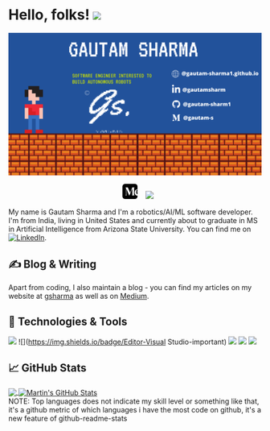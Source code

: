 # Hello, folks! <img src="https://raw.githubusercontent.com/MartinHeinz/MartinHeinz/master/wave.gif" width="30px">

<!--
**gautam-sharma1/gautam-sharma1** is a ✨ _special_ ✨ repository because its `README.md` (this file) appears on your GitHub profile.

Here are some ideas to get you started:

- 🔭 I’m currently working on ...
- 🌱 I’m currently learning ...
- 👯 I’m looking to collaborate on ...
- 🤔 I’m looking for help with ...
- 💬 Ask me about ...
- 📫 How to reach me: ...
- 😄 Pronouns: ...
- ⚡ Fun fact: ...
-->
<!-- More info, tips and tricks for making GitHub Profile README can be found in my article at https://towardsdatascience.com/build-a-stunning-readme-for-your-github-profile-9b80434fe5d7 -->

[![Header](https://github.com/gautam-sharma1/gautam-sharma1/blob/main/images/channel_art.png "Header")](https://gautam-sharma1.github.com)


<p align='center'>
  </a>&nbsp;&nbsp;
<a href="https://medium.com/@gautam-s"><img height="30" src="https://github.com/simple-icons/simple-icons/blob/develop/icons/medium.svg"></a>
</a>&nbsp;&nbsp;
<a href="https://www.linkedin.com/in/gautamsharm/"><img height="30" src="https://github.com/stephenajulu/WaylonWalker/blob/main/icon/linkedin.png?raw=true"></a>
</p>

My name is Gautam Sharma and I'm a robotics/AI/ML software developer. I'm from India, living in United States and currently about to graduate in MS in Artificial Intelligence from Arizona State University. You can find me on [![LinkedIn][3.2]][3].

## &#x270d; Blog & Writing

Apart from coding, I also maintain a blog - you can find my articles on my website at [gsharma](https://gautam-sharma1.github.io) as well as on [Medium](https://medium.com/@gautam-s).

## 🔧 Technologies & Tools
![](https://img.shields.io/badge/OS-Linux-informational)
![](https://img.shields.io/badge/Editor-Visual Studio-important)
![](https://img.shields.io/badge/Code-C++-green)
![](https://img.shields.io/badge/Code-Make-green)
![](https://img.shields.io/badge/Shell-Bash-green)


## &#x1f4c8; GitHub Stats

<a href="https://github.com/gautam-sharma1">
  <img align="center" src="https://github-readme-stats.vercel.app/api/top-langs/?username=gautam-sharma1&hide=java,html&title_color=ffffff&text_color=c9cacc&icon_color=2bbc8a&bg_color=1d1f21" />
</a>
<a href="https://github.com/gautam-sharma1">
  <img align="center" src="https://github-readme-stats.vercel.app/api?username=gautam-sharma1&show_icons=true&line_height=27&count_private=true&title_color=ffffff&text_color=c9cacc&icon_color=2bbc8a&bg_color=1d1f21" alt="Martin's GitHub Stats" />
</a>
<br>
NOTE: Top languages does not indicate my skill level or something like that, it's a github metric of which languages i have the most code on github, it's a new feature of github-readme-stats
<!--
<a href="https://github.com/MartinHeinz/python-project-blueprint">
  <img align="center" src="https://github-readme-stats.vercel.app/api/pin/?username=MartinHeinz&repo=python-project-blueprint&title_color=ffffff&text_color=c9cacc&icon_color=2bbc8a&bg_color=1d1f21" />
</a>

<!--
<a href="https://github.com/MartinHeinz/go-project-blueprint">
  <img align="center" src="https://github-readme-stats.vercel.app/api/pin/?username=MartinHeinz&repo=go-project-blueprint&title_color=ffffff&text_color=c9cacc&icon_color=2bbc8a&bg_color=1d1f21" />
</a>    
-->

<!-- links to social media icons -->

<!-- icons with padding -->

[1.1]: http://i.imgur.com/tXSoThF.png (twitter icon with padding)
[2.1]: http://i.imgur.com/0o48UoR.png (github icon with padding)

<!-- icons without padding -->

[1.2]: http://i.imgur.com/wWzX9uB.png (twitter icon without padding)
[2.2]: http://i.imgur.com/9I6NRUm.png (github icon without padding)
[3.2]: https://raw.githubusercontent.com/MartinHeinz/MartinHeinz/master/linkedin-3-16.png (LinkedIn icon without padding)


<!-- links to your social media accounts -->

[1]: https://twitter.com/Martin_Heinz_
[2]: https://github.com/MartinHeinz
[3]: https://www.linkedin.com/in/heinz-martin/


<!-- Resources -->
<!-- Icons: https://simpleicons.org/ -->
<!-- GitHub Stats: https://github.com/anuraghazra/github-readme-stats -->
<!-- Emojis: https://emojipedia.org/emoji/ -->
<!-- HTML Emojis: https://www.fileformat.info/index.htm -->
<!-- Shields: https://shields.io/ -->
<!-- Awesome GitHub Profile README: https://github.com/abhisheknaiidu/awesome-github-profile-readme -->
